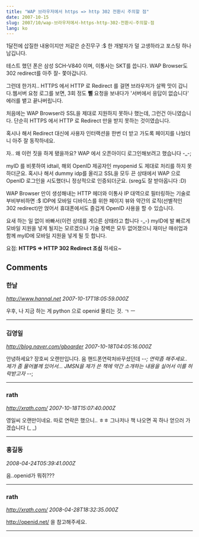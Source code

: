 ```yaml
---
title: "WAP 브라우저에서 https => http 302 전환시 주의할 점"
date: 2007-10-15
slug: 2007/10/wap-브라우저에서-https-http-302-전환시-주의할-점
lang: ko
---
```


1달전에 삽질한 내용이지만 저같은 순진무구 :$ 한 개발자가 덜 고생하라고 포스팅 하나 남깁니다.

테스트 했던 폰은 삼성 SCH-V840 이며, 이통사는 SKT를 씁니다. WAP Browser도 302 redirect를 아주 잘- 쫓아갑니다. 

그런데 한가지.. HTTPS 에서 HTTP 로 Redirect 를 걸면 브라우저가 살짝 맛이 갑니다.웹서버 요청 로그를 보면, 3회 정도 **뻘** 요청을 보내다가 '서버에서 응답이 없습니다' 에러를 뱉고 끝나버립니다.

처음에는 WAP Browser라 SSL을 제대로 지원하지 못하나 했는데, 그런건 아니였습니다.
단순히 HTTPS 에서 HTTP 로 Redirect 만을 받지 못하는 것이였습니다.

혹시나 해서 Redirect 대신에 사용자 인터랙션을 한번 더 받고 가도록 페이지를 나눴더니 아주 잘 동작하네요.

자.. 왜 이런 짓을 하게 됐을까요?
WAP 에서 오픈아이디 로그인해보려고 했습니다 -_-; 

myID 를 비롯하여 idtail, 해외 OpenID 제공자인 myopenid 도 제대로 처리를 하지 못하더군요.
혹시나 해서 dummy idp를 올리고 SSL을 모두 끈 상태에서 WAP 으로 OpenID 로그인을 시도했더니 정상적으로 인증되더군요. (sreg도 잘 받아옵니다 :D) 

WAP Browser 만이 생성해내는 HTTP 헤더와 이통사 IP 대역으로 필터링하는 기술로 부비부비하면 :$ 
IDP에 모바일 디바이스를 위한 페이지 뷰와 약간의 로직(선별적인 302 redirect)만 얹어서 휴대폰에서도 즐겁게 OpenID 사용을 할 수 있습니다.

요새 하는 일 없이 바빠서(이런 상태를 게으른 상태라고 합니다 -_-) myID에 발 빠르게 모바일 지원을 넣게 될지는 모르겠으나 기술 장벽은 모두 없어졌으니 재미난 매쉬업과 함께 myID에 모바일 지원을 넣게 될 듯 합니다. 

요점: **HTTPS => HTTP 302 Redirect 조심** 하세요~

## Comments

### 한날
*http://www.hannal.net*
*2007-10-17T18:05:59.000Z*

우후, 나 지금 하는 게 python 으로 openid 물리는 것. ㄱ ㅡ

---

### 김영일
*http://blog.naver.com/gboarder*
*2007-10-18T04:05:16.000Z*

안녕하세요? 장호씨 오랜만입니다. 음 핸드폰연락처바꾸셨던데 -_-; 연락좀 해주세요.. 제가 좀 물어볼께 있어서... JMSN을 제가 쓴 책에 약간 소개하는 내용을 실어서 이를 허락받고자 -_-;

---

### rath
*http://xrath.com/*
*2007-10-18T15:07:40.000Z*

영일씨 오랜만이네요. 따로 연락은 했으니.. ㅎㅎ 그나저나 책 나오면 꼭 하나 얻으러 가겠습니다 (_ _)

---

### 홍길동
*2008-04-24T05:39:41.000Z*

음..openid가 뭐쥐???

---

### rath
*http://xrath.com/*
*2008-04-28T18:32:35.000Z*

http://openid.net/ 을 참고해주세요.

---

